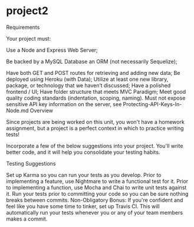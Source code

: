 # project2

Requirements

Your project must:


Use a Node and Express Web Server;

Be backed by a MySQL Database an ORM (not necessarily Sequelize);

Have both GET and POST routes for retrieving and adding new data;
Be deployed using Heroku (with Data);
Utilize at least one new library, package, or technology that we haven’t discussed;
Have a polished frontend / UI;
Have folder structure that meets MVC Paradigm;
Meet good quality coding standards (indentation, scoping, naming).
Must not expose sensitive API key information on the server, see Protecting-API-Keys-In-Node.md
Overview

Since projects are being worked on this unit, you won't have a homework assignment, but a project is a perfect context in which to practice writing tests! 

Incorporate a few of the below suggestions into your project. You'll write better code, and it will help you consolidate your testing habits.




Testing Suggestions


Set up Karma so you can run your tests as you develop.
Prior to implementing a feature, use Nightmare to write a functional test for it.
Prior to implementing a function, use Mocha and Chai to write unit tests against it.
Run your tests prior to committing your code so you can be sure nothing breaks between commits.
Non-Obligatory Bonus: If you're confident and feel like you have some time to tinker, set up Travis CI. This will automatically run your tests whenever you or any of your team members makes a commit.